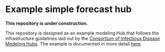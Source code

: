 # Example simple forecast hub

**This repository is under construction.**

This repository is designed as an example modeling Hub that follows the infrastructure guidelines laid out by the [Consortium of Infectious Disease Modeling Hubs](https://github.com/Infectious-Disease-Modeling-Hubs/). The example is documented in more detail [here](https://hubdocs.readthedocs.io/en/latest/format/intro-data-formats.html#running-examples). 